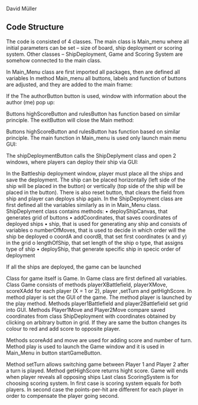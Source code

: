 David Müller

## Code Structure

The code is consisted of 4 classes. The main class is Main_menu where all initial parameters can be set – size of board, ship deployment or scoring system. Other classes – ShipDeployment, Game and Scoring System are somehow connected to the main class.
 
In Main_Menu class are first imported all packages, then are defined all variables
In method Main_menu all buttons, labels and function of buttons are adjusted, and they are added to the main frame:
 
If the The authorButton button is used, window with information about the author (me) pop up:
 
Buttons highScoreButton and rulesButton has function based on similar principle.
The exitButton will close the Main method:
 
Buttons highScoreButton and rulesButton has function based on similar principle.
The main function in Main_menu is used only launch main menu GUI:
  
The shipDeploymentButton calls the ShipDeplyment class and open 2 windows, where players can deploy their ship via GUI:
 
In the Battleship deployment window, player must place all the ships and save the deployment. The ship can be placed horizontally (left side of the ship will be placed in the button) or vertically (top side of the ship will be placed in the button). There is also reset button, that clears the field from ship and player can deploys ship again.
In the ShipDeployment class are first defined all the variables similarly as in in Main_Menu class.  ShipDeplyment class contains methods:
•	deployShipCanvas, that generates grid of buttons
•	addCoordinates, that saves coordinates of deployed ships
•	ship, that is used for generating any ship and consists of variables
o	numberOfMoves, that is used to decide in which order will the ship be deployed
o	coordA and coordB, that set first coordinates (x and y) in the grid
o	lengthOfShip, that set length of the ship
o	type, that assigns type of ship
•	deployShip, that generate specific ship in specic order of deployment
 

If all the ships are deployed, the game can be launched
 
Class for game itself is Game. In Game class are first defined all variables. Class Game consists of methods playerXBattlefield, playerXMove, scoreXAdd  for each player (X = 1 or 2), player ,setTurn and getHighScore. In method player is set the GUI of the game. The method player is launched by the play method. Methods player1Battlefield and player2Battlefield set grid into GUI. Methods Player1Move and Player2Move compare saved coordinates from class ShipDeployment with coordinates obtained by clicking on arbitrary button in grid. If they are same the button changes its colour to red and add score to opposite player.
 
Methods scoreAdd and move are used for adding score and number of turn.
Method play is used to launch the Game window and it is used in Main_Menu in button startGameButton.
 
Method setTurn allows switching game between Player 1 and Player 2 after a turn is played.
Method getHighScore returns hight score.
Game will ends when player reveals all opposing ships 
Last class ScoringSystem is for choosing scoring system.
In first case is scoring system equals for both players. In second case the points-per-hit are different for each player in order to compensate the player going second.
